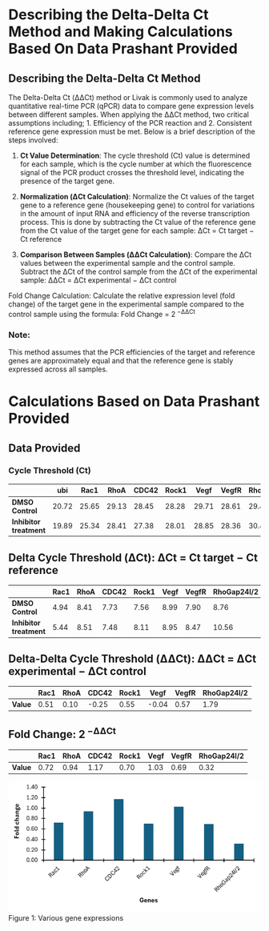 # **Describing the Delta-Delta Ct Method and Making Calculations Based On Data Prashant Provided**

## **Describing the Delta-Delta Ct Method**

The Delta-Delta Ct (ΔΔCt) method or Livak is commonly used to analyze quantitative real-time PCR (qPCR) data to compare gene expression levels between different samples. When applying the ΔΔCt method, two critical assumptions including; 1. Efficiency of the PCR reaction and 2. Consistent reference gene expression must be met. 
Below is a brief description of the steps involved:

1. **Ct Value Determination**: The cycle threshold (Ct) value is determined for each sample, which is the cycle number at which the fluorescence signal of the PCR product crosses the threshold level, indicating the presence of the target gene.

2. **Normalization (ΔCt Calculation)**: Normalize the Ct values of the target gene to a reference gene (housekeeping gene) to control for variations in the amount of input RNA and efficiency of the reverse transcription process. This is done by subtracting the Ct value of the reference gene from the Ct value of the target gene for each sample:
ΔCt = Ct target − Ct reference

3. **Comparison Between Samples (ΔΔCt Calculation)**: Compare the ΔCt values between the experimental sample and the control sample. Subtract the ΔCt of the control sample from the ΔCt of the experimental sample: ΔΔCt = ΔCt experimental − ΔCt control

Fold Change Calculation: Calculate the relative expression level (fold change) of the target gene in the experimental sample compared to the control sample using the formula: Fold Change = 2<sup> −ΔΔCt</sup> 

### **Note:** 
This method assumes that the PCR efficiencies of the target and reference genes are approximately equal and that the reference gene is stably expressed across all samples.

# **Calculations Based on Data Prashant Provided**

## **Data Provided**



### Cycle Threshold (Ct)

|                | ubi  | Rac1 | RhoA | CDC42 | Rock1 | Vegf | VegfR | RhoGap24l/2 |
|----------------|------|------|------|-------|-------|------|-------|-------------|
| **DMSO Control**     | 20.72 | 25.65 | 29.13 | 28.45 | 28.28 | 29.71 | 28.61 | 29.48       |
| **Inhibitor treatment** | 19.89 | 25.34 | 28.41 | 27.38 | 28.01 | 28.85 | 28.36 | 30.45       |

## **Delta Cycle Threshold (ΔCt): ΔCt = Ct target − Ct reference**



|                        | Rac1 | RhoA | CDC42 | Rock1 | Vegf | VegfR | RhoGap24l/2 |
|------------------------|------|------|-------|-------|------|-------|-------------|
| **DMSO Control**       | 4.94 | 8.41 | 7.73  | 7.56  | 8.99 | 7.90  | 8.76        |
| **Inhibitor treatment**| 5.44 | 8.51 | 7.48  | 8.11  | 8.95 | 8.47  | 10.56       |

## **Delta-Delta Cycle Threshold (ΔΔCt)**: ΔΔCt = ΔCt experimental − ΔCt control



|                | Rac1 | RhoA | CDC42 | Rock1 | Vegf | VegfR | RhoGap24l/2 |
|----------------|------|------|-------|-------|------|-------|-------------|
| **Value**      | 0.51 | 0.10 | -0.25 | 0.55  | -0.04| 0.57  | 1.79        |

## **Fold Change**: 2<sup> −ΔΔCt</sup> 



|                | Rac1 | RhoA | CDC42 | Rock1 | Vegf | VegfR | RhoGap24l/2 |
|----------------|------|------|-------|-------|------|-------|-------------|
| **Value**      | 0.72 | 0.94 | 1.17  | 0.70  | 1.03 | 0.69  | 0.32        |

![alt text](../images/qPCR%20data%20analysis_Prashant's%20data.png)
Figure 1: Various gene expressions 


 



​

​
 


   
   